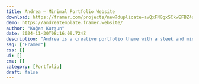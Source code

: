 ```yaml
---
title: Andrea — Minimal Portfolio Website
download: https://framer.com/projects/new?duplicate=avQxFNBgxSCkwEFBZ4sF&via=kgnkrsn&duplicateType=siteTemplate
demo: https://andreatemplate.framer.website/
author: "Kağan Kurşun"
date: 2024-11-30T08:16:09.724Z
description: "Andrea is a creative portfolio theme with a sleek and minimalist design. It offers a customizable interface that allows users to showcase their work in an impressive way. The theme's simple and elegant layout provides a non-distracting experience that highlights the focus on content."
ssg: ["Framer"]
css: []
ui: []
cms: []
category: [Portfolio]
draft: false
---
```

